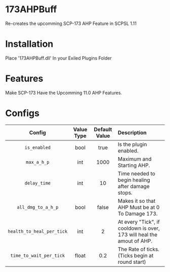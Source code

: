 # 173AHPBuff
Re-creates the upcomming SCP-173 AHP Feature in SCPSL 1.11


# Installation

Place '173AHPBuff.dll' In your Exiled Plugins Folder

# Features

Make SCP-173 Have the Upcomming 11.0 AHP Features.

# Configs
| Config        | Value Type | Default Value | Description |
| :-------------: | :---------: | :------: | :--------- |
| `is_enabled` | bool | true | Is the plugin enabled.
| `max_a_h_p` | int | 1000 | Maximum and Starting AHP.
| `delay_time` | int | 10 | Time needed to begin healing after damage stops.
| `all_dmg_to_a_h_p` | bool | false | Makes it so that AHP Must be at 0 To Damage 173.
| `health_to_heal_per_tick` | int | 2 | At every "Tick", if cooldown is over, 173 will heal the amout of AHP.
| `time_to_wait_per_tick` | float | 0.2 | The Rate of ticks. (Ticks begin at round start)

